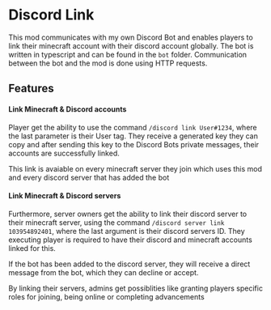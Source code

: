 # Discord Link

This mod communicates with my own Discord Bot and enables players to link their minecraft account with their discord account globally.
The bot is written in typescript and can be found in the `bot` folder. 
Communication between the bot and the mod is done using HTTP requests.

## Features

#### Link Minecraft & Discord accounts
Player get the ability to use the command `/discord link User#1234`, where the last parameter is their User tag. They receive a generated key they can copy and after sending this key to the Discord Bots private messages, their accounts are successfully linked.

This link is avaiable on every minecraft server they join which uses this mod and every discord server that has added the bot

#### Link Minecraft & Discord servers
Furthermore, server owners get the ability to link their discord server to their minecraft server, using the command `/discord server link 103954892401`, where the last argument is their discord servers ID. They executing player is required to have their discord and minecraft accounts linked for this.

If the bot has been added to the discord server, they will receive a direct message from the bot, which they can decline or accept.

By linking their servers, admins get possiblities like granting players specific roles for joining, being online or completing advancements